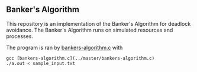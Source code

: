 ## Banker's Algorithm

This repository is an implementation of the Banker's Algorithm for
deadlock avoidance. The Banker's Algorithm runs on simulated resources
and processes.

The program is ran by [bankers-algorithm.c](../master/bankers-algorithm.c)
with

    gcc [bankers-algorithm.c](../master/bankers-algorithm.c)
    ./a.out < sample_input.txt

